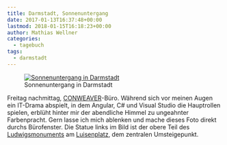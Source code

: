 ```yaml
---
title: Darmstadt, Sonnenuntergang
date: 2017-01-13T16:37:48+00:00
lastmod: 2018-01-15T16:18:23+00:00
author: Mathias Wellner
categories:
  - tagebuch
tags:
  - darmstadt
---
```

<figure>
  <a href="https://www.flickr.com/photos/mwellner/32262014843/in/dateposted-public/" title="Sonnenuntergang in Darmstadt">
    <img srcset="https://farm3.staticflickr.com/2822/32262014843_6fe41131cd_n.jpg 320w, https://farm3.staticflickr.com/2822/32262014843_6fe41131cd_z.jpg 640w, https://farm3.staticflickr.com/2822/32262014843_6fe41131cd_c.jpg 800w, https://farm3.staticflickr.com/2822/32262014843_88300b2f43_h.jpg 1600w, https://farm3.staticflickr.com/2822/32262014843_ee3bfd87fb_k.jpg 2048w" src="https://farm3.staticflickr.com/2822/32262014843_6fe41131cd_b.jpg" title="Sonnenuntergang in Darmstadt">
  </a>
  <figcaption>Sonnenuntergang in Darmstadt</figcaption>
</figure>

<!--more-->

Freitag nachmittag, <a href="http://www.conweaver.com" target="_blank">CONWEAVER</a>-Büro. Während sich vor meinen Augen ein IT-Drama abspielt, in dem Angular, C# und Visual Studio die Hauptrollen spielen, erblüht hinter mir der abendliche Himmel zu ungeahnter Farbenpracht. Gern lasse ich mich ablenken und mache dieses Foto direkt durchs Bürofenster. Die Statue links im Bild ist der obere Teil des <a href="https://de.wikipedia.org/wiki/Ludwigsmonument" target="_blank">Ludwigsmonuments</a> am <a href="https://de.wikipedia.org/wiki/Luisenplatz_(Darmstadt)" target="_blank">Luisenplatz</a>, dem zentralen Umsteigepunkt.